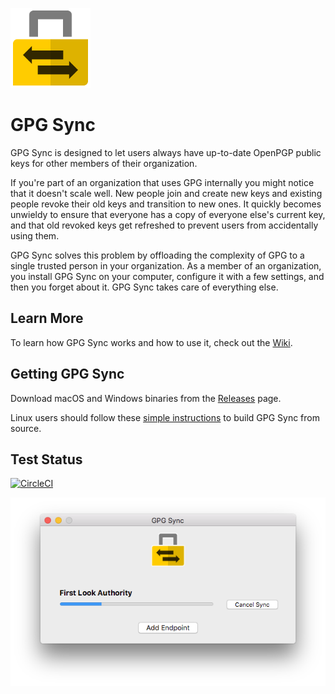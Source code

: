 ![GPG Sync](./logo/logo.png)

# GPG Sync

GPG Sync is designed to let users always have up-to-date OpenPGP public keys for other members of their organization.

If you're part of an organization that uses GPG internally you might notice that it doesn't scale well. New people join and create new keys and existing people revoke their old keys and transition to new ones. It quickly becomes unwieldy to ensure that everyone has a copy of everyone else's current key, and that old revoked keys get refreshed to prevent users from accidentally using them.

GPG Sync solves this problem by offloading the complexity of GPG to a single trusted person in your organization. As a member of an organization, you install GPG Sync on your computer, configure it with a few settings, and then you forget about it. GPG Sync takes care of everything else.

## Learn More

To learn how GPG Sync works and how to use it, check out the [Wiki](https://github.com/firstlookmedia/gpgsync/wiki).

## Getting GPG Sync

Download macOS and Windows binaries from the [Releases](https://github.com/firstlookmedia/gpgsync/releases) page.

Linux users should follow these [simple instructions](https://github.com/firstlookmedia/gpgsync/blob/master/BUILD.md#linux-distributions) to build GPG Sync from source.

## Test Status

[![CircleCI](https://circleci.com/gh/firstlookmedia/gpgsync.svg?style=shield&circle-token=8c35e705699711e0aff4934b4adef5b9e02e738d)](https://circleci.com/gh/firstlookmedia/gpgsync)

![Screenshot](./logo/screenshot.png)
